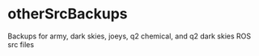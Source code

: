 # otherSrcBackups
Backups for army, dark skies, joeys, q2 chemical, and q2 dark skies ROS src files
